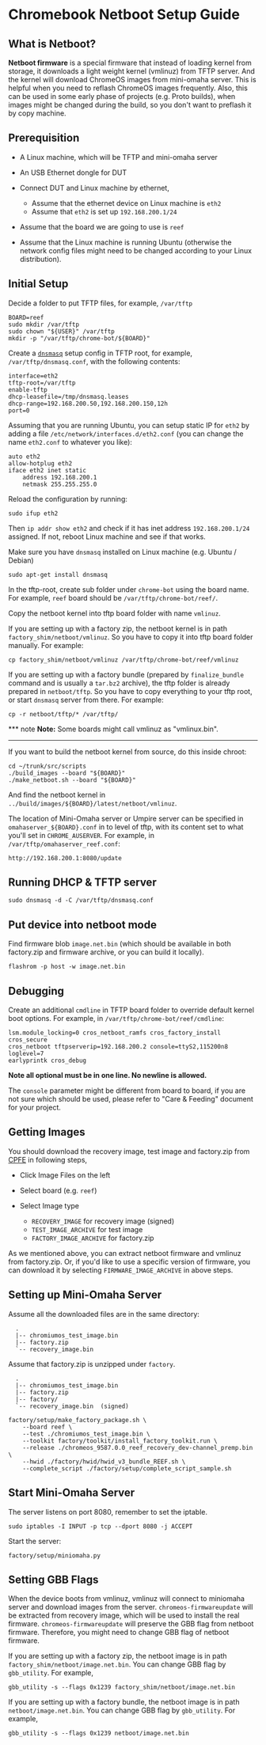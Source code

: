 # Chromebook Netboot Setup Guide

## What is Netboot?
**Netboot firmware** is a special firmware that instead of loading kernel from
storage, it downloads a light weight kernel (vmlinuz) from TFTP server.  And the
kernel will download ChromeOS images from mini-omaha server.  This is helpful
when you need to reflash ChromeOS images frequently.  Also, this can be used in
some early phase of projects (e.g. Proto builds), when images might be changed
during the build, so you don't want to preflash it by copy machine.

## Prerequisition
* A Linux machine, which will be TFTP and mini-omaha server
* An USB Ethernet dongle for DUT
* Connect DUT and Linux machine by ethernet,

  - Assume that the ethernet device on Linux machine is `eth2`
  - Assume that `eth2` is set up `192.168.200.1/24`

* Assume that the board we are going to use is `reef`
* Assume that the Linux machine is running Ubuntu (otherwise the network
    config files might need to be changed according to your Linux distribution).

## Initial Setup
Decide a folder to put TFTP files, for example, `/var/tftp`

```
BOARD=reef
sudo mkdir /var/tftp
sudo chown "${USER}" /var/tftp
mkdir -p "/var/tftp/chrome-bot/${BOARD}"
```

Create a [`dnsmasq`](http://www.thekelleys.org.uk/dnsmasq/doc.html) setup config
in TFTP root, for example, `/var/tftp/dnsmasq.conf`, with the following
contents:

```
interface=eth2
tftp-root=/var/tftp
enable-tftp
dhcp-leasefile=/tmp/dnsmasq.leases
dhcp-range=192.168.200.50,192.168.200.150,12h
port=0
```

Assuming that you are running Ubuntu, you can setup static IP for `eth2` by
adding a file `/etc/network/interfaces.d/eth2.conf` (you can change the name
`eth2.conf` to whatever you like):

```
auto eth2
allow-hotplug eth2
iface eth2 inet static
    address 192.168.200.1
    netmask 255.255.255.0
```

Reload the configuration by running:

```
sudo ifup eth2
```

Then `ip addr show eth2` and check if it has inet address `192.168.200.1/24`
assigned.  If not, reboot Linux machine and see if that works.

Make sure you have `dnsmasq` installed on Linux machine (e.g. Ubuntu / Debian)

```
sudo apt-get install dnsmasq
```

In the tftp-root, create sub folder under `chrome-bot` using the board name.
For example, `reef` board should be `/var/tftp/chrome-bot/reef/`.

Copy the netboot kernel into tftp board folder with name `vmlinuz`.

If you are setting up with a factory zip, the netboot kernel is in path
`factory_shim/netboot/vmlinuz`. So you have to copy it into tftp board folder
manually. For example:
```
cp factory_shim/netboot/vmlinuz /var/tftp/chrome-bot/reef/vmlinuz
```

If you are setting up with a factory bundle (prepared by `finalize_bundle`
command and is usually a `tar.bz2` archive), the tftp folder is already prepared
in `netboot/tftp`. So you have to copy everything to your tftp root,
or start `dnsmasq` server from there. For example:
```
cp -r netboot/tftp/* /var/tftp/
```

*** note
**Note:** Some boards might call vmlinuz as "vmlinux.bin".
***


If you want to build the netboot kernel from source, do this inside chroot:

```
cd ~/trunk/src/scripts
./build_images --board "${BOARD}"
./make_netboot.sh --board "${BOARD}"
```

And find the netboot kernel in
`../build/images/${BOARD}/latest/netboot/vmlinuz`.

The location of Mini-Omaha server or Umpire server can be specified in
`omahaserver_${BOARD}.conf` in to level of tftp, with its content set to what
you'll set in `CHROME_AUSERVER`. For example, in
`/var/tftp/omahaserver_reef.conf`:

```
http://192.168.200.1:8080/update
```

## Running DHCP & TFTP server

```
sudo dnsmasq -d -C /var/tftp/dnsmasq.conf
```

## Put device into netboot mode
Find firmware blob `image.net.bin` (which should be available in both
factory.zip and firmware archive, or you can build it locally).

```
flashrom -p host -w image.net.bin
```

## Debugging
Create an additional `cmdline` in TFTP board folder to override default kernel
boot options.  For example, in `/var/tftp/chrome-bot/reef/cmdline`:

```
lsm.module_locking=0 cros_netboot_ramfs cros_factory_install cros_secure
cros_netboot tftpserverip=192.168.200.2 console=ttyS2,115200n8 loglevel=7
earlyprintk cros_debug
```

**Note all optional must be in one line.  No newline is allowed.**

The `console` parameter might be different from board to board, if you are not
sure which should be used, please refer to "Care & Feeding" document for your
project.

## Getting Images
You should download the recovery image, test image and factory.zip from
[CPFE](https://www.google.com/chromeos/partner/fe/#home) in following steps,

- Click Image Files on the left
- Select board (e.g. `reef`)
- Select Image type

    - `RECOVERY_IMAGE` for recovery image (signed)
    - `TEST_IMAGE_ARCHIVE` for test image
    - `FACTORY_IMAGE_ARCHIVE` for factory.zip

As we mentioned above, you can extract netboot firmware and vmlinuz from
factory.zip.  Or, if you'd like to use a specific version of firmware, you can
download it by selecting `FIRMWARE_IMAGE_ARCHIVE` in above steps.

## Setting up Mini-Omaha Server
Assume all the downloaded files are in the same directory:

```
  .
  |-- chromiumos_test_image.bin
  |-- factory.zip
  `-- recovery_image.bin
```

Assume that factory.zip is unzipped under `factory`.

```
  .
  |-- chromiumos_test_image.bin
  |-- factory.zip
  |-- factory/
  `-- recovery_image.bin  (signed)
```

```
factory/setup/make_factory_package.sh \
    --board reef \
    --test ./chromiumos_test_image.bin \
    --toolkit factory/toolkit/install_factory_toolkit.run \
    --release ./chromeos_9587.0.0_reef_recovery_dev-channel_premp.bin \
    --hwid ./factory/hwid/hwid_v3_bundle_REEF.sh \
    --complete_script ./factory/setup/complete_script_sample.sh
```

## Start Mini-Omaha Server
The server listens on port 8080, remember to set the iptable.
```
sudo iptables -I INPUT -p tcp --dport 8080 -j ACCEPT
```

Start the server:
```
factory/setup/miniomaha.py
```

## Setting GBB Flags
When the device boots from vmlinuz, vmlinuz will connect to miniomaha server and
download images from the server.  `chromeos-firmwareupdate` will be extracted
from recovery image, which will be used to install the real firmware.
`chromeos-firmwareupdate` will preserve the GBB flag from netboot firmware.
Therefore, you might need to change GBB flag of netboot firmware.

If you are setting up with a factory zip, the netboot image is in path
`factory_shim/netboot/image.net.bin`. You can change GBB flag by `gbb_utility`.
For example,

```
gbb_utility -s --flags 0x1239 factory_shim/netboot/image.net.bin
```

If you are setting up with a factory bundle, the netboot image is in path
`netboot/image.net.bin`. You can change GBB flag by `gbb_utility`.
For example,

```
gbb_utility -s --flags 0x1239 netboot/image.net.bin
```
